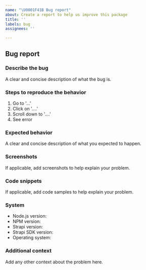 ```yaml
---
name: "\U0001F41B Bug report"
about: Create a report to help us improve this package
title: ''
labels: bug
assignees: ''

---
```


## Bug report

### Describe the bug

A clear and concise description of what the bug is.

### Steps to reproduce the behavior

1. Go to '...'
2. Click on '....'
3. Scroll down to '....'
4. See error

### Expected behavior

A clear and concise description of what you expected to happen.

### Screenshots

If applicable, add screenshots to help explain your problem.

### Code snippets

If applicable, add code samples to help explain your problem.

### System

- Node.js version: <!-- Please ensure you are using the Node LTS version (v12 / v14) -->
- NPM version:
- Strapi version:
- Strapi SDK version:
- Operating system:

### Additional context

Add any other context about the problem here.

